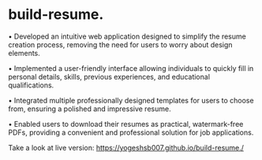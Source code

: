 # build-resume.



• Developed an intuitive web application designed to simplify the resume creation process, removing the need for users to worry about design elements.

• Implemented a user-friendly interface allowing individuals to quickly fill in personal details, skills, previous experiences, and educational qualifications.

• Integrated multiple professionally designed templates for users to choose from, ensuring a polished and impressive resume.

• Enabled users to download their resumes as practical, watermark-free PDFs, providing a convenient and professional solution for job applications.


Take a look at live version:  https://yogeshsb007.github.io/build-resume./
